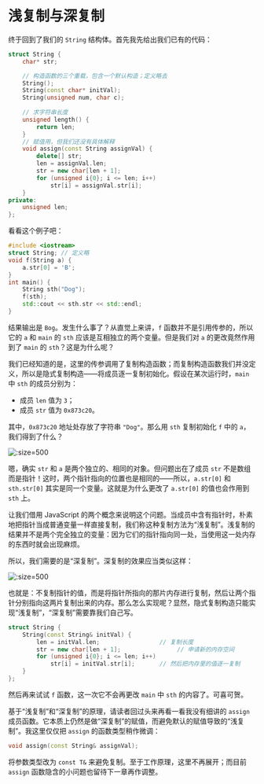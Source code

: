 # 浅复制与深复制

终于回到了我们的 `String` 结构体。首先我先给出我们已有的代码：
```cpp
struct String {
    char* str;

    // 构造函数的三个重载，包含一个默认构造；定义略去
    String();
    String(const char* initVal);
    String(unsigned num, char c);
    
    // 求字符串长度
    unsigned length() {
        return len;
    }
    // 赋值用，但我们还没有具体解释
    void assign(const String assignVal) {
        delete[] str;
        len = assignVal.len;
        str = new char[len + 1];
        for (unsigned i{0}; i <= len; i++)
            str[i] = assignVal.str[i];
    }
private:
    unsigned len;
};
```

看看这个例子吧：
```cpp
#include <iostream>
struct String; // 定义略
void f(String a) {
    a.str[0] = 'B';
}
int main() {
    String sth("Dog");
    f(sth);
    std::cout << sth.str << std::endl;
}
```
结果输出是 `Bog`。发生什么事了？从直觉上来讲，`f` 函数并不是引用传参的，所以它的 `a` 和 `main` 的 `sth` 应该是互相独立的两个变量。但是我们对 `a` 的更改竟然作用到了 `main` 的 `sth`？这是为什么呢？

我们已经知道的是，这里的传参调用了复制构造函数；而复制构造函数我们并没定义，所以是隐式复制构造——将成员逐一复制初始化。假设在某次运行时，`main` 中 `sth` 的成员分别为：
- 成员 `len` 值为 `3`；
- 成员 `str` 值为 `0x873c20`。

其中，`0x873c20` 地址处存放了字符串 `"Dog"`。那么用 `sth` 复制初始化 `f` 中的 `a`，我们得到了什么？

![](https://s3.ax1x.com/2021/01/23/s7OYct.png ':size=500')

嗯，确实 `str` 和 `a` 是两个独立的、相同的对象。但问题出在了成员 `str` 不是数组而是指针！这时，两个指针指向的位置也是相同的——所以，`a.str[0]` 和 `sth.str[0]` 其实是同一个变量。这就是为什么更改了 `a.str[0]` 的值也会作用到 `sth` 上。

让我们借用 JavaScript 的两个概念来说明这个问题。当成员中含有指针时，朴素地把指针当成普通变量一样直接复制，我们称这种复制方法为“浅复制”。浅复制的结果并不是两个完全独立的变量：因为它们的指针指向同一处，当使用这一处内存的东西时就会出现麻烦。

所以，我们需要的是“深复制”。深复制的效果应当类似这样：

![](https://s3.ax1x.com/2021/01/23/s7Xn8s.png ':size=500')

也就是：不复制指针的值，而是将指针所指向的那片内存进行复制，然后让两个指针分别指向这两片复制出来的内存。那么怎么实现呢？显然，隐式复制构造只能实现“浅复制”，“深复制”需要靠我们自己写。

```cpp
struct String {
    String(const String& initVal) {
        len = initVal.len;                 // 复制长度
        str = new char[len + 1];                // 申请新的内存空间
        for (unsigned i{0}; i <= len; i++)
            str[i] = initVal.str[i];       // 然后把内存里的值逐一复制
    }
};
```

然后再来试试 `f` 函数，这一次它不会再更改 `main` 中 `sth` 的内容了。可喜可贺。

基于“浅复制”和“深复制”的原理，请读者回过头来再看一看我没有细讲的 `assign` 成员函数。它本质上仍然是做“深复制”的赋值，而避免默认的赋值导致的“浅复制”。我这里仅仅把 `assign` 的函数类型稍作微调：
```cpp
void assign(const String& assignVal);
```
将参数类型改为 `const T&` 来避免复制。至于工作原理，这里不再展开；而目前 `assign` 函数隐含的小问题也留待下一章再作调整。
